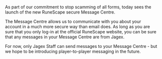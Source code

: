 As part of our commitment to stop scamming of all forms, today sees the launch of the new RuneScape secure Message Centre.

The Message Centre allows us to communicate with you about your account in a much more secure way than email does. As long as you are sure that you only log-in at the official RuneScape website, you can be sure that any messages in your Message Centre are from Jagex.

For now, only Jagex Staff can send messages to your Message Centre - but we hope to be introducing player-to-player messaging in the future.
